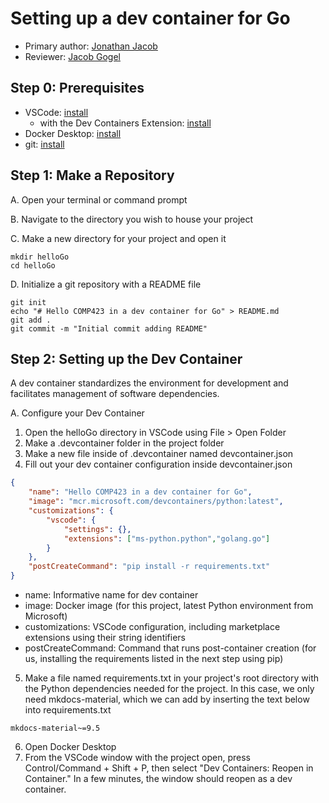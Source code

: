 # Setting up a dev container for Go

* Primary author: [Jonathan Jacob](https://github.com/hashunc)
* Reviewer: [Jacob Gogel](https://gitgub.com/jacobala1)

## Step 0: Prerequisites

* VSCode: [install](https://code.visualstudio.com/) 
    * with the Dev Containers Extension: [install](https://marketplace.visualstudio.com/items?itemName=ms-vscode-remote.remote-containers)
* Docker Desktop: [install](https://www.docker.com/products/docker-desktop)
* git: [install](https://git-scm.com/book/en/v2/Getting-Started-Installing-Git)

## Step 1: Make a Repository

A. Open your terminal or command prompt

B. Navigate to the directory you wish to house your project

C. Make a new directory for your project and open it

```
mkdir helloGo
cd helloGo
```

D. Initialize a git repository with a README file

```
git init
echo "# Hello COMP423 in a dev container for Go" > README.md
git add .
git commit -m "Initial commit adding README"
```

## Step 2: Setting up the Dev Container

A dev container standardizes the environment for development and facilitates management of software dependencies.

A. Configure your Dev Container

1. Open the helloGo directory in VSCode using File > Open Folder
2. Make a .devcontainer folder in the project folder
3. Make a new file inside of .devcontainer named devcontainer.json
4. Fill out your dev container configuration inside devcontainer.json
```json
{
    "name": "Hello COMP423 in a dev container for Go",
    "image": "mcr.microsoft.com/devcontainers/python:latest",
    "customizations": {
        "vscode": {
            "settings": {},
            "extensions": ["ms-python.python","golang.go"]
        }
    },
    "postCreateCommand": "pip install -r requirements.txt"
}
```
* name: Informative name for dev container
* image: Docker image (for this project, latest Python environment from Microsoft)
* customizations: VSCode configuration, including marketplace extensions using their string identifiers
* postCreateCommand: Command that runs post-container creation (for us, installing the requirements listed in the next step using pip)
5. Make a file named requirements.txt in your project's root directory with the Python dependencies needed for the project. In this case, we only need mkdocs-material, which we can add by inserting the text below into requirements.txt
```
mkdocs-material~=9.5
```
6. Open Docker Desktop
7. From the VSCode window with the project open, press Control/Command + Shift + P, then select "Dev Containers: Reopen in Container." In a few minutes, the window should reopen as a dev container.